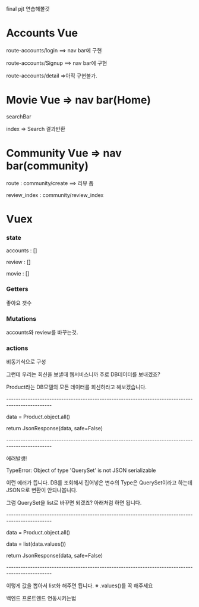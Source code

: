 final pjt 연습해볼것

# Accounts Vue

route-accounts/login  ==> nav bar에 구현

route-accounts/Signup ==> nav bar에 구현

route-accounts/detail =>아직 구현불가.

# Movie Vue => nav bar(Home)

searchBar

index => Search 결과반환

# Community Vue => nav bar(community)

route : community/create ==> 리뷰 폼

review_index : community/review_index

# Vuex

### state

accounts : []

review : []

movie : []

### Getters

좋아요 갯수

### Mutations

accounts와 review를 바꾸는것.

### actions

비동기식으로 구성



그런데 우리는 회신을 보낼때 웹서비스니까 주로 DB데이터를 보내겠죠?

Product라는 DB모델의 모든 데이터를 회신하라고 해보겠습니다.

\-------------------------------------------------------------------------------------------------

data = Product.object.all()

return JsonResponse(data, safe=False)

\-------------------------------------------------------------------------------------------------

에러발생!

TypeError: Object of type 'QuerySet' is not JSON serializable

이런 에러가 뜹니다. DB를 조회해서 집어넣은 변수의 Type은 QuerySet이라고 하는데 JSON으로 변환이 안되나봅니다.

 

그럼 QuerySet을 list로 바꾸면 되겠죠? 아래처럼 하면 됩니다.

\-------------------------------------------------------------------------------------------------

data = Product.object.all()

data = list(data.values())

return JsonResponse(data, safe=False)

\-------------------------------------------------------------------------------------------------

이렇게 값을 뽑아서 list화 해주면 됩니다. ※ .values()를 꼭 해주세요

백엔드 프론트엔드 연동시키는법